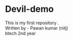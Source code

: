 # Devil-demo
This is my first repository .
<br>
Written by - Pawan kumar (nitj)
<br>
btech 2nd year
